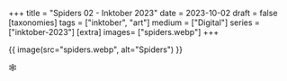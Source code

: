 +++
title = "Spiders 02 - Inktober 2023"
date = 2023-10-02
draft =  false
[taxonomies]
tags = ["inktober", "art"]
medium = ["Digital"]
series = ["inktober-2023"]
[extra]
images= ["spiders.webp"]
+++

{{ image(src="spiders.webp", alt="Spiders") }}

🕸️
